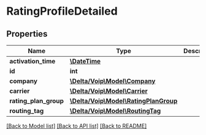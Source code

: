 # RatingProfileDetailed

## Properties
Name | Type | Description | Notes
------------ | ------------- | ------------- | -------------
**activation_time** | [**\DateTime**](\DateTime.md) |  | 
**id** | **int** |  | [optional] 
**company** | [**\Delta/Voip\Model\Company**](Company.md) |  | [optional] 
**carrier** | [**\Delta/Voip\Model\Carrier**](Carrier.md) |  | [optional] 
**rating_plan_group** | [**\Delta/Voip\Model\RatingPlanGroup**](RatingPlanGroup.md) |  | 
**routing_tag** | [**\Delta/Voip\Model\RoutingTag**](RoutingTag.md) |  | [optional] 

[[Back to Model list]](../README.md#documentation-for-models) [[Back to API list]](../README.md#documentation-for-api-endpoints) [[Back to README]](../README.md)



